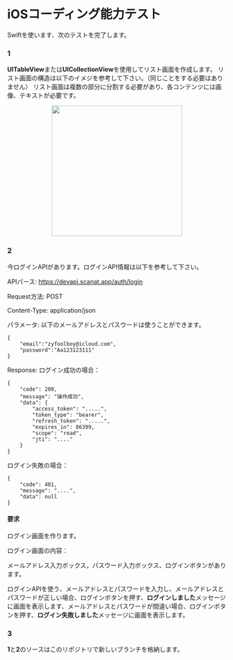 # iOSコーディング能力テスト

Swiftを使います、次のテストを完了します。

### 1
**UITableView**または**UICollectionView**を使用してリスト画面を作成します。
リスト画面の構造は以下のイメジを参考して下さい。（同じことをする必要はありません）
リスト画面は複数の部分に分割する必要があり、各コンテンツには画像、テキストが必要です。
<p align="center"><img width="300" src="https://user-images.githubusercontent.com/92193175/150973935-dcea7351-20fa-4cfe-b6a8-b0809f0a2717.jpeg"></p>

### 2

今ログインAPIがあります。ログインAPI情報は以下を参考して下さい。

APIパース: https://devapi.scanat.app/auth/login

Request方法: POST

Content-Type: application/json

パラメータ:
以下のメールアドレスとパスウードは使うことができます。
```
{
	"email":"zyfoolboy@icloud.com",
	"password":"Aa123123111"
}
```
Response:
ログイン成功の場合：
```
{
    "code": 200,
    "message": "操作成功",
    "data": {
        "access_token": ".....",
        "token_type": "bearer",
        "refresh_token": ".....",
        "expires_in": 86399,
        "scope": "read",
        "jti": "...."
    }
}
```
ログイン失敗の場合：
```
{
    "code": 401,
    "message": "....",
    "data": null
}
```

#### 要求

ログイン画面を作ります。

ログイン画面の内容：

メールアドレス入力ボックス，パスウード入力ボックス、ログインボタンがあります。

ログインAPIを使う、メールアドレスとパスワードを入力し、メールアドレスとパスワードが正しい場合、ログインボタンを押す、**ログインしました**メッセージに画面を表示します、メールアドレスとパスワードが間違い場合、ログインボタンを押す、**ログイン失敗しました**メッセージに画面を表示します。

### 3
 **1**と**2**のソースはこのリポジトリで新しいブランチを格納します。

